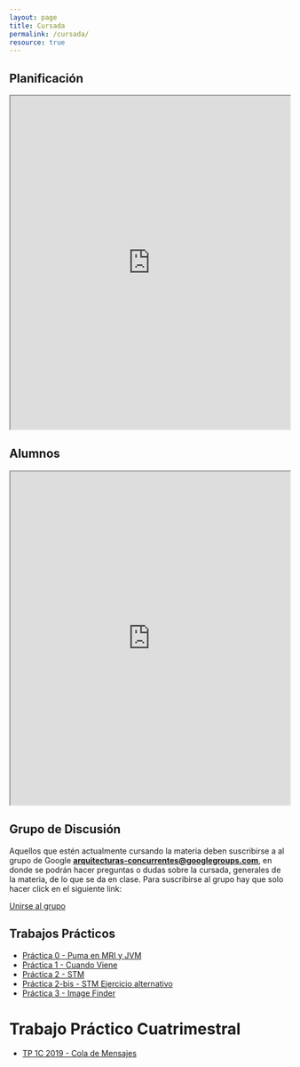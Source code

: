 ```yaml
---
layout: page
title: Cursada
permalink: /cursada/
resource: true
---
```


## Planificación 

<iframe style="width: 100%; height:600px" 
  src="https://docs.google.com/spreadsheets/d/1upxvH_s0avodmFg4XOOvnsUP6UZ5lUza38crtxvjKfM/pubhtml"></iframe>

## Alumnos

<iframe style="width: 100%; height:600px"
  src="https://docs.google.com/spreadsheets/d/e/2PACX-1vSyNWDTH0_RrnMRjKwuN5XTewYI_SzHmGS_IKUBx4TRfkJlnZUD_CbQv4a7fEvisgcx0GGVVC3BeMKR/pubhtml?gid=867586681&single=true"></iframe>


## Grupo de Discusión

Aquellos que estén actualmente cursando la materia deben suscribirse a al grupo de Google **arquitecturas-concurrentes@googlegroups.com**, en donde se podrán
hacer preguntas o dudas sobre la cursada, generales de la materia, de lo que se da en clase. Para suscribirse al grupo hay que solo hacer click en el siguiente link:

<a href="https://groups.google.com/forum/#!forum/arquitecturas-concurrentes/join">Unirse al grupo</a>


## Trabajos Prácticos

* [Práctica 0 - Puma en MRI y JVM](https://github.com/arquitecturas-concurrentes/iasc-practica-ruby)
* [Práctica 1 - Cuando Viene](https://github.com/arquitecturas-concurrentes/practica_cps_promises_cuando_viene)
* [Práctica 2 - STM ](https://github.com/arquitecturas-concurrentes/stm-2019)
* [Práctica 2-bis - STM Ejercicio alternativo](https://github.com/arquitecturas-concurrentes/iasc-stm-practica)
* [Práctica 3 - Image Finder](https://github.com/arquitecturas-concurrentes/iasc-elixir-image-finder)

# Trabajo Práctico Cuatrimestral

* [TP 1C 2019 - Cola de Mensajes](https://docs.google.com/document/d/10sLWj1TZ65FxZNokcW0aZhUqXoBWwK3KBD9tC0Ja0xM/edit)
